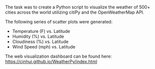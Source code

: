 The task was to create a Python script to visualize the weather of 500+ cities across the world utilizing citiPy and the OpenWeatherMap API.

The following series of scatter plots were generated:
<ul>
  <li>Temperature (F) vs. Latitude</li>
  <li>Humidity (%) vs. Latitude</li>
  <li>Cloudiness (%) vs. Latitude</li>
  <li>Wind Speed (mph) vs. Latitude</li>
</ul>

The web visualization dashboard can be found here:
<a href="https://cinhui.github.io/WeatherPy/index.html">https://cinhui.github.io/WeatherPy/index.html</a>
